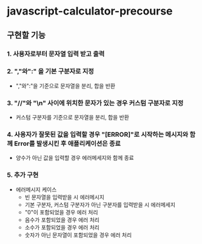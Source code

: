 # javascript-calculator-precourse

## 구현할 기능

### **1. 사용자로부터 문자열 입력 받고 출력**

### **2. ","와":" 을 기본 구분자로 지정**

- ","와":"을 기준으로 문자열을 분리, 합을 반환

### **3. "//"와 "\n" 사이에 위치한 문자가 있는 경우 커스텀 구분자로 지정**

- 커스텀 구분자를 기준으로 문자열을 분리, 합을 반환

### **4. 사용자가 잘못된 값을 입력할 경우 "[ERROR]"로 시작하는 메시지와 함께 Error를 발생시킨 후 애플리케이션은 종료**

- 양수가 아닌 값을 입력할 경우 에러메세지와 함께 종료

### **5. 추가 구현**

- 에러메시지 케이스
  - 빈 문자열을 입력받을 시 에러메시지
  - 기본 구분자, 커스텀 구분자가 아닌 구분자를 입력받을 시 에러메세지
  - "0"이 포함되었을 경우 에러 처리
  - 음수가 포함되었을 경우 에러 처리
  - 소수가 포함되었을 경우 에러 처리
  - 숫자가 아닌 문자열이 포함되었을 경우 에러 처리
